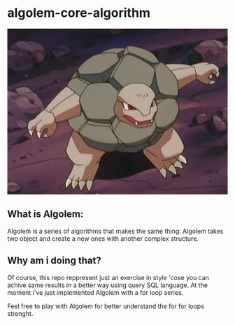 # algolem-core-algorithm

![Screen di Heimdall](/Golem_JE034.png)

## What is Algolem: 
Algolem is a series of algorithms that makes the same thing: Algolem takes two object and create a new ones with another complex structure. 

## Why am i doing that? 
Of course, this repo reppresent just an exercise in style 'cose you can achive same results in a better way using query SQL language.
At the moment i've just implemented Algolem with a for loop series.

Feel free to play with Algolem for better understand the for for loops strenght. 
